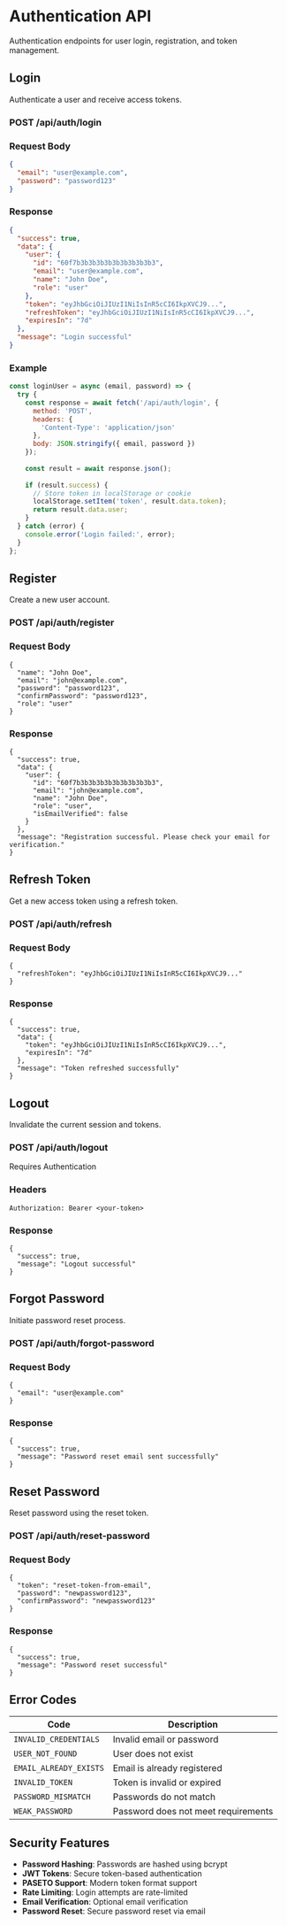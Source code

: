 # Authentication API

Authentication endpoints for user login, registration, and token management.

## Login

Authenticate a user and receive access tokens.

### POST /api/auth/login

### Request Body

```json
{
  "email": "user@example.com",
  "password": "password123"
}
```

### Response

```json
{
  "success": true,
  "data": {
    "user": {
      "id": "60f7b3b3b3b3b3b3b3b3b3b3",
      "email": "user@example.com",
      "name": "John Doe",
      "role": "user"
    },
    "token": "eyJhbGciOiJIUzI1NiIsInR5cCI6IkpXVCJ9...",
    "refreshToken": "eyJhbGciOiJIUzI1NiIsInR5cCI6IkpXVCJ9...",
    "expiresIn": "7d"
  },
  "message": "Login successful"
}
```

### Example

```javascript
const loginUser = async (email, password) => {
  try {
    const response = await fetch('/api/auth/login', {
      method: 'POST',
      headers: {
        'Content-Type': 'application/json'
      },
      body: JSON.stringify({ email, password })
    });
    
    const result = await response.json();
    
    if (result.success) {
      // Store token in localStorage or cookie
      localStorage.setItem('token', result.data.token);
      return result.data.user;
    }
  } catch (error) {
    console.error('Login failed:', error);
  }
};
```

## Register

Create a new user account.

<div class="api-endpoint">
  <h3>POST /api/auth/register</h3>
</div>

### Request Body

<div class="code-block">
<pre><code>{
  "name": "John Doe",
  "email": "john@example.com",
  "password": "password123",
  "confirmPassword": "password123",
  "role": "user"
}
</code></pre>
</div>

### Response

<div class="code-block">
<pre><code>{
  "success": true,
  "data": {
    "user": {
      "id": "60f7b3b3b3b3b3b3b3b3b3b3",
      "email": "john@example.com",
      "name": "John Doe",
      "role": "user",
      "isEmailVerified": false
    }
  },
  "message": "Registration successful. Please check your email for verification."
}
</code></pre>
</div>

## Refresh Token

Get a new access token using a refresh token.

<div class="api-endpoint">
  <h3>POST /api/auth/refresh</h3>
</div>

### Request Body

<div class="code-block">
<pre><code>{
  "refreshToken": "eyJhbGciOiJIUzI1NiIsInR5cCI6IkpXVCJ9..."
}
</code></pre>
</div>

### Response

<div class="code-block">
<pre><code>{
  "success": true,
  "data": {
    "token": "eyJhbGciOiJIUzI1NiIsInR5cCI6IkpXVCJ9...",
    "expiresIn": "7d"
  },
  "message": "Token refreshed successfully"
}
</code></pre>
</div>

## Logout

Invalidate the current session and tokens.

<div class="api-endpoint">
  <h3>POST /api/auth/logout</h3>
  <span class="badge badge-warning">Requires Authentication</span>
</div>

### Headers

<div class="code-block">
<pre><code>Authorization: Bearer &lt;your-token&gt;
</code></pre>
</div>

### Response

<div class="code-block">
<pre><code>{
  "success": true,
  "message": "Logout successful"
}
</code></pre>
</div>

## Forgot Password

Initiate password reset process.

<div class="api-endpoint">
  <h3>POST /api/auth/forgot-password</h3>
</div>

### Request Body

<div class="code-block">
<pre><code>{
  "email": "user@example.com"
}
</code></pre>
</div>

### Response

<div class="code-block">
<pre><code>{
  "success": true,
  "message": "Password reset email sent successfully"
}
</code></pre>
</div>

## Reset Password

Reset password using the reset token.

<div class="api-endpoint">
  <h3>POST /api/auth/reset-password</h3>
</div>

### Request Body

<div class="code-block">
<pre><code>{
  "token": "reset-token-from-email",
  "password": "newpassword123",
  "confirmPassword": "newpassword123"
}
</code></pre>
</div>

### Response

<div class="code-block">
<pre><code>{
  "success": true,
  "message": "Password reset successful"
}
</code></pre>
</div>

## Error Codes

| Code | Description |
|------|-------------|
| `INVALID_CREDENTIALS` | Invalid email or password |
| `USER_NOT_FOUND` | User does not exist |
| `EMAIL_ALREADY_EXISTS` | Email is already registered |
| `INVALID_TOKEN` | Token is invalid or expired |
| `PASSWORD_MISMATCH` | Passwords do not match |
| `WEAK_PASSWORD` | Password does not meet requirements |

## Security Features

- **Password Hashing**: Passwords are hashed using bcrypt
- **JWT Tokens**: Secure token-based authentication
- **PASETO Support**: Modern token format support
- **Rate Limiting**: Login attempts are rate-limited
- **Email Verification**: Optional email verification
- **Password Reset**: Secure password reset via email
